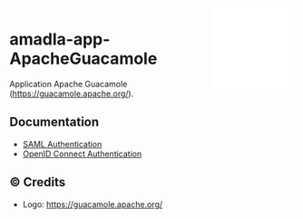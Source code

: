 <img src="assets/guac-logo.png" alt="Logo" style="width: auto;" align="right">

# amadla-app-ApacheGuacamole
Application Apache Guacamole (https://guacamole.apache.org/).

## Documentation
- [SAML Authentication](https://guacamole.apache.org/doc/gug/saml-auth.html)
- [OpenID Connect Authentication](https://guacamole.apache.org/doc/gug/openid-auth.html)

## :copyright: Credits
- Logo: https://guacamole.apache.org/
